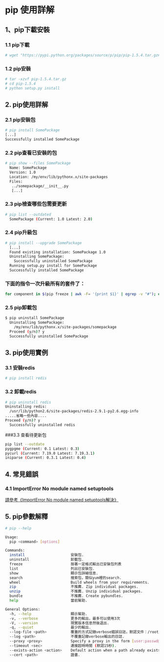 # pip 使用詳解
## 1、pip下載安裝
### 1.1 pip下載

```sh
# wget "https://pypi.python.org/packages/source/p/pip/pip-1.5.4.tar.gz#md5=834b2904f92d46aaa333267fb1c922bb" --no-check-certificate
```
### 1.2 pip安裝
```sh
# tar -xzvf pip-1.5.4.tar.gz
# cd pip-1.5.4
# python setup.py install
```
## 2. pip使用詳解
### 2.1 pip安裝包
```sh
# pip install SomePackage
[...]
Successfully installed SomePackage
```
### 2.2 pip查看已安裝的包

```sh
# pip show --files SomePackage
  Name: SomePackage
  Version: 1.0
  Location: /my/env/lib/pythonx.x/site-packages
  Files:
   ../somepackage/__init__.py
   [...]
```
### 2.3 pip檢查哪些包需要更新

```sh
# pip list --outdated
  SomePackage (Current: 1.0 Latest: 2.0)
```

### 2.4 pip升級包
```sh
# pip install --upgrade SomePackage
  [...]
  Found existing installation: SomePackage 1.0
  Uninstalling SomePackage:
    Successfully uninstalled SomePackage
  Running setup.py install for SomePackage
  Successfully installed SomePackage

```
### 下面的指令一次升級所有的套件了：
```sh
for component in $(pip freeze | awk -F= '{print $1}' | egrep -v "#"); do sudo pip install --upgrade "$component"; done
```

### 2.5 pip卸載包
```sh
$ pip uninstall SomePackage
  Uninstalling SomePackage:
    /my/env/lib/pythonx.x/site-packages/somepackage
  Proceed (y/n)? y
  Successfully uninstalled SomePackage
```

## 3. pip使用實例

### 3.1 安裝redis
```sh
# pip install redis
```

### 3.2 卸載redis
```sh
# pip uninstall redis
Uninstalling redis:
  /usr/lib/python2.6/site-packages/redis-2.9.1-py2.6.egg-info
.....省略一些內容....
Proceed (y/n)? y
  Successfully uninstalled redis
```

###3.3 查看待更新包
```sh
pip list --outdate
pygpgme (Current: 0.1 Latest: 0.3)
pycurl (Current: 7.19.0 Latest: 7.19.3.1)
iniparse (Current: 0.3.1 Latest: 0.4)
```
## 4. 常見錯誤
### 4.1 ImportError No module named setuptools
[請參考《ImportError No module named setuptools解決》](http://www.ttlsa.com/python/importerror-no-module-named-setuptools-res/?preview=true)

## 5. pip參數解釋

```sh
# pip --help

Usage:
  pip <command> [options]

Commands:
  install                     安裝包.
  uninstall                   卸載包.
  freeze                      按著一定格式輸出已安裝包列表
  list                        列出已安裝包.
  show                        顯示包詳細信息.
  search                      搜索包，類似yum裡的search.
  wheel                       Build wheels from your requirements.
  zip                         不推薦. Zip individual packages.
  unzip                       不推薦. Unzip individual packages.
  bundle                      不推薦. Create pybundles.
  help                        當前幫助.

General Options:
  -h, --help                  顯示幫助.
  -v, --verbose               更多的輸出，最多可以使用3次
  -V, --version               現實版本信息然後退出.
  -q, --quiet                 最少的輸出.
  --log-file <path>           覆蓋的方式記錄verbose錯誤日誌，默認文件：/root/.pip/pip.log
  --log <path>                不覆蓋記錄verbose輸出的日誌.
  --proxy <proxy>             Specify a proxy in the form [user:passwd@]proxy.server:port.
  --timeout <sec>             連接超時時間 (默認15秒).
  --exists-action <action>    Default action when a path already exists: (s)witch, (i)gnore, (w)ipe, (b)ackup.
  --cert <path>               證書.
```


